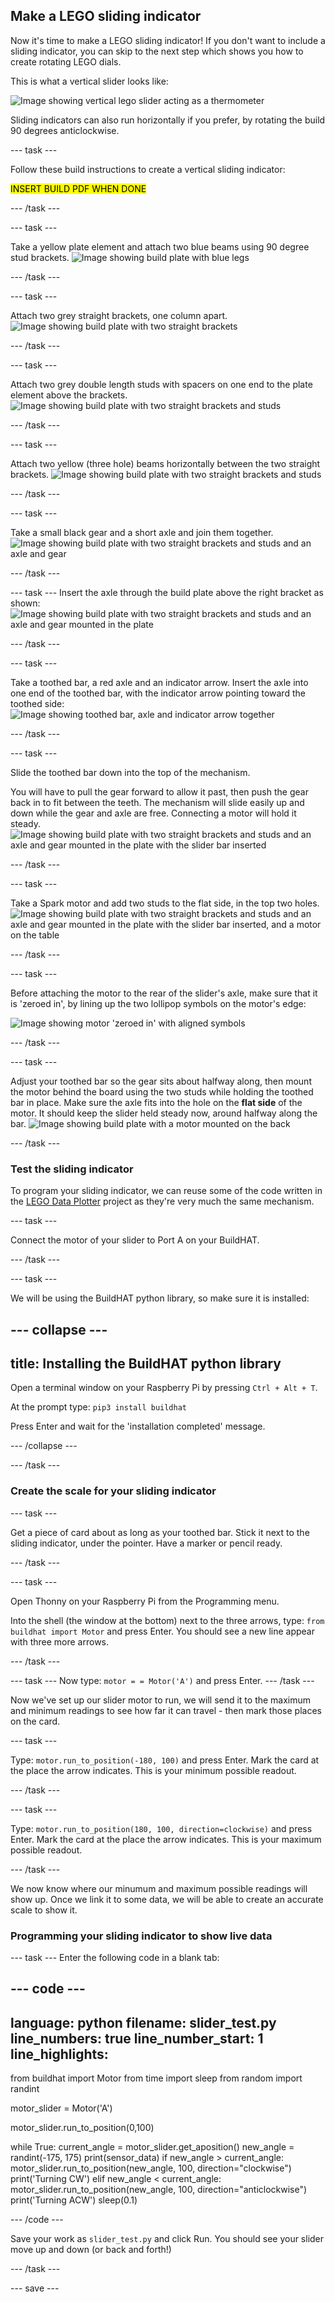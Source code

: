 ## Make a LEGO sliding indicator

Now it's time to make a LEGO sliding indicator! If you don't want to include a sliding indicator, you can skip to the next step which shows you how to create rotating LEGO dials.

This is what a vertical slider looks like:

![Image showing vertical lego slider acting as a thermometer](images/slider.jpg)

Sliding indicators can also run horizontally if you prefer, by rotating the build 90 degrees anticlockwise.

--- task ---

Follow these build instructions to create a vertical sliding indicator:

<mark>INSERT BUILD PDF WHEN DONE</mark>

--- /task --- 

--- task ---

Take a yellow plate element and attach two blue beams using 90 degree stud brackets.
![Image showing build plate with blue legs](images/sliderbuild1.jpg)

--- /task ---

--- task ---

Attach two grey straight brackets, one column apart.
![Image showing build plate with two straight brackets](images/sliderbuild2.jpg)

--- /task ---

--- task ---

Attach two grey double length studs with spacers on one end to the plate element above the brackets. 
![Image showing build plate with two straight brackets and studs](images/sliderbuild3.jpg)

--- /task ---

--- task ---

Attach two yellow (three hole) beams horizontally between the two straight brackets. 
![Image showing build plate with two straight brackets and studs](images/sliderbuild4.jpg)

--- /task ---

--- task ---

Take a small black gear and a short axle and join them together. 
![Image showing build plate with two straight brackets and studs and an axle and gear](images/sliderbuild5.jpg)

--- /task ---

--- task ---
Insert the axle through the build plate above the right bracket as shown: 
![Image showing build plate with two straight brackets and studs and an axle and gear mounted in the plate](images/sliderbuild6.jpg)

--- /task ---

--- task ---

Take a toothed bar, a red axle and an indicator arrow. Insert the axle into one end of the toothed bar, with the indicator arrow pointing toward the toothed side:
![Image showing toothed bar, axle and indicator arrow together](images/sliderbuild11.jpg)

--- /task ---

--- task ---

Slide the toothed bar down into the top of the mechanism. 

You will have to pull the gear forward to allow it past, then push the gear back in to fit between the teeth. The mechanism will slide easily up and down while the gear and axle are free. Connecting a motor will hold it steady.
![Image showing build plate with two straight brackets and studs and an axle and gear mounted in the plate with the slider bar inserted](images/sliderbuild8.jpg)
 
--- /task ---

--- task ---

Take a Spark motor and add two studs to the flat side, in the top two holes. 
![Image showing build plate with two straight brackets and studs and an axle and gear mounted in the plate with the slider bar inserted, and a motor on the table](images/sliderbuild9.jpg)

--- /task ---

--- task ---

Before attaching the motor to the rear of the slider's axle, make sure that it is 'zeroed in', by lining up the two lollipop symbols on the motor's edge:

![Image showing motor 'zeroed in' with aligned symbols](images/aligned_symbols.jpg)

--- /task ---

--- task ---

Adjust your toothed bar so the gear sits about halfway along, then mount the motor behind the board using the two studs while holding the toothed bar in place. 
Make sure the axle fits into the hole on the **flat side** of the motor. It should keep the slider held steady now, around halfway along the bar.
![Image showing build plate with a motor mounted on the back](images/sliderbuild10.jpg)

--- /task ---

### Test the sliding indicator

To program your sliding indicator, we can reuse some of the code written in the [LEGO Data Plotter](https://projects.raspberrypi.org/en/projects/lego-plotter) project as they're very much the same mechanism.

--- task ---

Connect the motor of your slider to Port A on your BuildHAT.

--- /task ---

--- task ---

We will be using the BuildHAT python library, so make sure it is installed:

--- collapse ---
---
title: Installing the BuildHAT python library
---

Open a terminal window on your Raspberry Pi by pressing `Ctrl + Alt + T`.

At the prompt type: `pip3 install buildhat`

Press Enter and wait for the 'installation completed' message.

--- /collapse ---

--- /task ---

### Create the scale for your sliding indicator

--- task ---

Get a piece of card about as long as your toothed bar. Stick it next to the sliding indicator, under the pointer. Have a marker or pencil ready.

--- /task ---

--- task ---

Open Thonny on your Raspberry Pi from the Programming menu. 

Into the shell (the window at the bottom) next to the three arrows, type:
`from buildhat import Motor` and press Enter. You should see a new line appear with three more arrows.

--- /task ---

--- task ---
Now type:
`motor = = Motor('A')` and press Enter.
--- /task ---

Now we've set up our slider motor to run, we will send it to the maximum and minimum readings to see how far it can travel - then mark those places on the card.

--- task ---

Type: 
`motor.run_to_position(-180, 100)` and press Enter. Mark the card at the place the arrow indicates. This is your minimum possible readout.

--- /task ---

--- task ---

Type: 
`motor.run_to_position(180, 100, direction=clockwise)` and press Enter. Mark the card at the place the arrow indicates. This is your maximum possible readout.

--- /task ---

We now know where our minumum and maximum possible readings will show up. Once we link it to some data, we will be able to create an accurate scale to show it. 

### Programming your sliding indicator to show live data

--- task ---
Enter the following code in a blank tab:

--- code ---
---
language: python
filename: slider_test.py
line_numbers: true
line_number_start: 1
line_highlights: 
---
from buildhat import Motor
from time import sleep
from random import randint

motor_slider = Motor('A')

motor_slider.run_to_position(0,100)

while True:
    current_angle = motor_slider.get_aposition()
    new_angle = randint(-175, 175)
    print(sensor_data)
    if new_angle > current_angle:
        motor_slider.run_to_position(new_angle, 100, direction="clockwise")
        print('Turning CW')
    elif new_angle < current_angle:
        motor_slider.run_to_position(new_angle, 100, direction="anticlockwise")
        print('Turning ACW')
    sleep(0.1)

--- /code ---

Save your work as `slider_test.py` and click Run. You should see your slider move up and down (or back and forth!)

--- /task ---

--- save ---